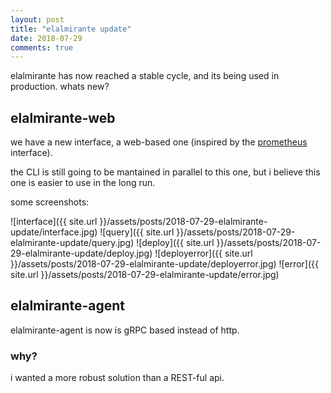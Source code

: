 ```yaml
---
layout: post
title: "elalmirante update"
date: 2018-07-29
comments: true
---
```


<p class="intro">
elalmirante has now reached a stable cycle, and its being used in production.
whats new?
</p>

## elalmirante-web

we have a new interface, a web-based one (inspired by the [prometheus](https://prometheus.io/) interface).

the CLI is still going to be mantained in parallel to this one, but i believe this one is easier to use in the long run.

some screenshots:

![interface]({{ site.url }}/assets/posts/2018-07-29-elalmirante-update/interface.jpg)
![query]({{ site.url }}/assets/posts/2018-07-29-elalmirante-update/query.jpg)
![deploy]({{ site.url }}/assets/posts/2018-07-29-elalmirante-update/deploy.jpg)
![deployerror]({{ site.url }}/assets/posts/2018-07-29-elalmirante-update/deployerror.jpg)
![error]({{ site.url }}/assets/posts/2018-07-29-elalmirante-update/error.jpg)



## elalmirante-agent

elalmirante-agent is now is gRPC based instead of http.

### why?
i wanted a more robust solution than a REST-ful api.